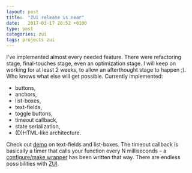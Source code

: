 ```yaml
---
layout: post
title:  "ZUI release is near"
date:   2017-03-17 20:52 +0100
type: post
categories: zui
tags: projects zui
---
```


I've implemented almost every needed feature. There were refactoring stage, final-touches stage,
even an optimization stage. I will keep on working for at least 2 weeks, to allow an afterthought
stage to happen ;). Who knows what else will get possible. Currently implemented:

- buttons,
- anchors,
- list-boxes,
- text-fields,
- toggle buttons,
- timeout callback,
- state serialization,
- (D)HTML-like architecture.

Check out [demo](https://asciinema.org/a/107691) on text-fields and list-boxes. The timeout callback
is basically a timer that calls your function every N milliseconds – a
[configure/make wrapper](https://asciinema.org/a/107688) has been written that way. There are
endless possibilities with [ZUI](https://github.com/zdharma/zui/wiki).

